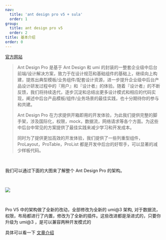 ```yaml
---
nav:
  title: 'ant design pro v5 + sula'
  order: 1
group:
  title: ant design pro v5
  order: 2
title: 基本介绍
order: 0
---
```


[官方网站](https://beta-pro.ant.design/docs/getting-started-cn)

> Ant Design Pro 是基于 Ant Design 和 umi 的封装的一整套企业级中后台前端/设计解决方案，致力于在设计规范和基础组件的基础上，继续向上构建，提炼出典型模板/业务组件/配套设计资源，进一步提升企业级中后台产品设计研发过程中的『用户』和『设计者』的体验。随着『设计者』的不断反馈，我们将持续迭代，逐步沉淀和总结出更多设计模式和相应的代码实现，阐述中后台产品模板/组件/业务场景的最佳实践，也十分期待你的参与和共建。
>
> Ant Design Pro 在力求提供开箱即用的开发体验，为此我们提供完整的脚手架，涉及国际化，权限，mock，数据流，网络请求等各个方面。为这些中后台中常见的方案提供了最佳实践来减少学习和开发成本。
>
> 同时为了提供更加高效的开发体验，我们提供了一些列重型组件，ProLayout，ProTable，ProList 都是开发中后台的好帮手，可以显著的减少样板代码。

<br>

我们可以通过下面的大图来了解整个 Ant Design Pro 的架构。

<br>

![](https://gw.alipayobjects.com/zos/antfincdn/gjQQ3WuG8E/huitu1.svg)

<br>

Pro V5 中的架构做了全新的改动，全部修改为全新的 umi@3 架构, 对于数据流，权限，布局都进行了内置，修改为了全新的插件。这些改进都是渐进式的，只要你升级为 umi@3 ，是可以兼容两种开发模式的

具体可以看一下 [文章介绍](https://github.com/ant-design/ant-design-pro/issues/6605)
